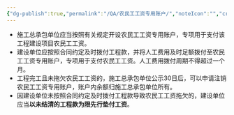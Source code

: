 ```yaml
---
{"dg-publish":true,"permalink":"/QA/农民工工资专用账户/","noteIcon":"","created":"2025-03-28T12:47:22.425+08:00"}
---
```



- 施工总承包单位应当按照有关规定开设农民工工资专用账户，专项用于支付该工程建设项目农民工工资。
- 建设单位应按照合同约定及时拨付工程款，并将人工费用及时足额拨付至农民工工资专用账户，专项用于支付农民工工资。人工费用拨付周期不得超过一个月。
- 工程完工且未拖欠农民工工资的，施工总承包单位公示30日后，可以申请注销农民工工资专用账户，账户内余额归施工总承包单位所有。
- 因建设单位未按照合同约定及时拨付工程款导致农民工工资拖欠的，建设单位应当**以未结清的工程款为限先行垫付工资**。
